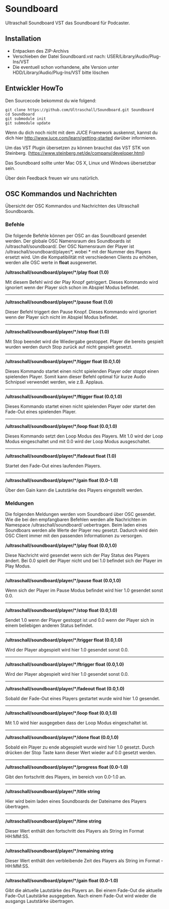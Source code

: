 Soundboard
==========

Ultraschall Soundboard VST das Soundboard für Podcaster.

## Installation

- Entpacken des ZIP-Archivs
- Verschieben der Datei Soundboard.vst nach: USER/Library/Audio/Plug-Ins/VST
- Die eventuell schon vorhandene, alte Version unter HDD/Library/Audio/Plug-Ins/VST bitte löschen

## Entwickler HowTo

Den Sourcecode bekommst du wie folgend:
```
git clone https://github.com/Ultraschall/Soundboard.git Soundboard
cd Soundboard
git submodule init 
git submodule update
```

Wenn du dich noch nicht mit dem JUCE Framework auskennst, kannst du dich hier http://www.juce.com/learn/getting-started darüber informieren.

Um das VST Plugin übersetzen zu können brauchst das VST STK von Steinberg. (https://www.steinberg.net/de/company/developer.html)

Das Soundboard sollte unter Mac OS X, Linux und Windows übersetzbar sein.

Über dein Feedback freuen wir uns natürlich.

## OSC Kommandos und Nachrichten
Übersicht der OSC Kommandos und Nachrichten des Ultraschall Soundboards.

### Befehle
Die folgende Befehle können per OSC an das Soundboard gesendet werden. Der globale OSC Namensraum des Soundboards ist /ultraschall/soundboard/. Der OSC Namensraum der Player ist /ultraschall/soundboard/player/\*, wobei \* mit der Nummer des Players ersetzt wird. Um die Kompatibilität mit verschiedenen Clients zu erhöhen, werden alle OSC werte in **float** ausgewertet.

**/ultraschall/soundboard/player/*/play float (1.0)**

Mit diesem Befehl wird der Play Knopf getriggert. Dieses Kommando wird ignoriert wenn der Player sich schon im Abspiel Modus befindet.

___
**/ultraschall/soundboard/player/*/pause float (1.0)**

Dieser Befehl triggert den Pause Knopf. Dieses Kommando wird ignoriert wenn der Player sich nicht im Abspiel Modus befindet.

___
**/ultraschall/soundboard/player/*/stop float (1.0)**

Mit Stop beendet wird die Wiedergabe gestoppet. Player die bereits gespielt wurden werden durch Stop zurück auf nicht gespielt gesetzt.

___
**/ultraschall/soundboard/player/*/tigger float (0.0,1.0)**

Dieses Kommando startet einen nicht spielenden Player oder stoppt einen spielenden Player. Somit kann dieser Befehl optimal für kurze Audio Schnipsel verwendet werden, wie z.B. Applaus.

___
**/ultraschall/soundboard/player/*/ftigger float (0.0,1.0)**

Dieses Kommando startet einen nicht spielenden Player oder startet den Fade-Out eines spielenden Player.

___
**/ultraschall/soundboard/player/*/loop float (0.0,1.0)**

Dieses Kommando setzt den Loop Modus des Players. Mit 1.0 wird der Loop Modus eingeschaltet und mit 0.0 wird der Loop Modus ausgeschaltet.

___
**/ultraschall/soundboard/player/*/fadeaut float (1.0)**

Startet den Fade-Out eines laufenden Players.

___
**/ultraschall/soundboard/player/*/gain float (0.0-1.0)**

Über den Gain kann die Lautstärke des Players eingestellt werden.


### Meldungen
Die folgenden Meldungen werden vom Soundboard über OSC gesendet. Wie die bei den empfangbaren Befehlen werden alle Nachrichten im Namespace /ultraschall/soundboard/ uebertragen. Beim laden eines Soundboars werden alle Werte der Player neu gesetzt. Dadurch wird dein OSC Client immer mit den passenden Informationen zu versorgen.

**/ultraschall/soundboard/player/*/play float (0.0,1.0)**

Diese Nachricht wird gesendet wenn sich der Play Status des Players ändert. Bei 0.0 spielt der Player nicht und bei 1.0 befindet sich der Player im Play Modus.

___
**/ultraschall/soundboard/player/*/pause float (0.0,1.0)**

Wenn sich der Player im Pause Modus befindet wird hier 1.0 gesendet sonst 0.0.

___
**/ultraschall/soundboard/player/*/stop float (0.0,1.0)**

Sendet 1.0 wenn der Player gestoppt ist und 0.0 wenn der Player sich in einem beliebigen anderen Status befindet.

___
**/ultraschall/soundboard/player/*/trigger float (0.0,1.0)**

Wird der Player abgespielt wird hier 1.0 gesendet sonst 0.0.

___
**/ultraschall/soundboard/player/*/ftrigger float (0.0,1.0)**

Wird der Player abgespielt wird hier 1.0 gesendet sonst 0.0.

___
**/ultraschall/soundboard/player/*/fadeout float (0.0,1.0)**

Sobald der Fade-Out eines Players gestartet wurde wird hier 1.0 gesendet.

___
**/ultraschall/soundboard/player/*/loop float (0.0,1.0)**

Mit 1.0 wird hier ausgegeben dass der Loop Modus eingeschaltet ist.

___
**/ultraschall/soundboard/player/*/done float (0.0,1.0)**

Sobald ein Player zu ende abgespielt wurde wird hier 1.0 gesetzt. Durch drücken der Stop Taste kann dieser Wert wieder auf 0.0 gesetzt werden.

___
**/ultraschall/soundboard/player/*/progress float (0.0-1.0)**

Gibt den fortschritt des Players, im bereich von 0.0-1.0 an.

___
**/ultraschall/soundboard/player/*/title string**

Hier wird beim laden eines Soundboards der Dateiname des Players übertragen.

___
**/ultraschall/soundboard/player/*/time string**

Dieser Wert enthält den fortschritt des Players als String im Format HH:MM:SS.

___
**/ultraschall/soundboard/player/*/remaining string**

Dieser Wert enthält den verbleibende Zeit des Players als String im Format -HH:MM:SS.

___
**/ultraschall/soundboard/player/*/gain float (0.0-1.0)**

Gibt die aktuelle Lautstärke des Players an. Bei einem Fade-Out die aktuelle Fade-Out Lautstärke ausgegeben. Nach einem Fade-Out wird wieder die ausgangs Lautstärke übertragen.
